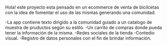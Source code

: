 Hola! este proyecto esta pensado en un ecommerce de venta de bicilcetas con la idea de fomentar el uso de las mismas generando una comunidad.

-La app contiene texto dirigido a la comunidad guiado a un catalogo de muestra de pruductos según su estilo.
-Un carrito de compras donde pueda tener la información de la misma.
-Redes sociales de la tienda
-Contedio visual.
-Registro de datos personales con el fin de brindar información.
